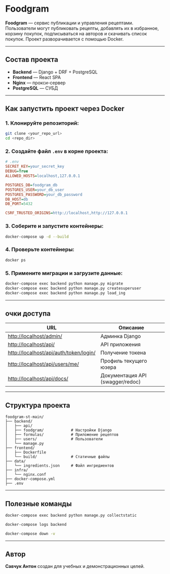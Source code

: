 # Foodgram

**Foodgram** — сервис публикации и управления рецептами. Пользователи могут публиковать рецепты, добавлять их в избранное, корзину покупок, подписываться на авторов и скачивать список покупок. Проект разворачивается с помощью Docker.

---

## Состав проекта

* **Backend** — Django + DRF + PostgreSQL
* **Frontend** — React SPA
* **Nginx** — прокси-сервер
* **PostgreSQL** — СУБД

---

## Как запустить проект через Docker

### 1. Клонируйте репозиторий:

```bash
git clone <your_repo_url>
cd <repo_dir>
```

### 2. Создайте файл `.env` в корне проекта:

```ini
# .env
SECRET_KEY=your_secret_key
DEBUG=True
ALLOWED_HOSTS=localhost,127.0.0.1

POSTGRES_DB=foodgram_db
POSTGRES_USER=your_db_user
POSTGRES_PASSWORD=your_db_password
DB_HOST=db
DB_PORT=5432

CSRF_TRUSTED_ORIGINS=http://localhost,http://127.0.0.1
```

### 3. Соберите и запустите контейнеры:

```bash
docker-compose up -d --build
```

### 4. Проверьте контейнеры:

```bash
docker ps
```

### 5. Примените миграции и загрузите данные:

```bash
docker-compose exec backend python manage.py migrate
docker-compose exec backend python manage.py createsuperuser  
docker-compose exec backend python manage.py load_ing
```

---

## очки доступа

| URL                                                                              | Описание                         |
| -------------------------------------------------------------------------------- | -------------------------------- |
| [http://localhost/admin/](http://localhost/admin/)                               | Админка Django                   |
| [http://localhost/api/](http://localhost/api/)                                   | API приложения                   |
| [http://localhost/api/auth/token/login/](http://localhost/api/auth/token/login/) | Получение токена                 |
| [http://localhost/api/users/me/](http://localhost/api/users/me/)                 | Профиль текущего юзера           |
| [http://localhost/api/docs/](http://localhost/api/docs/)                         | Документация API (swagger/redoc) |

---

## Структура проекта

```
foodgram-st-main/
├── backend/
│   ├── api/
│   ├── foodgram/            # Настройки Django
│   ├── formulas/            # Приложение рецептов
│   ├── users/               # Пользователи
│   └── manage.py            
├── frontend/
│   ├── Dockerfile
│   └── build/               # Статичные файлы
├── data/
│   └── ingredients.json     # Файл ингредиентов
├── infra/
│   └── nginx.conf
├── docker-compose.yml
├── .env
```

---

## Полезные команды

```bash
docker-compose exec backend python manage.py collectstatic 

docker-compose logs backend 

docker-compose down -v 
```

---

## Автор

**Савчук Антон** создан для учебных и демонстрационных целей.

